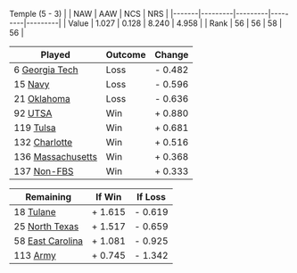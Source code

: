 Temple (5 - 3)
|       |   NAW   |   AAW   |   NCS   |   NRS   |
|-------|---------|---------|---------|---------|
| Value |   1.027 |   0.128 |   8.240 |   4.958 |
| Rank  |      56 |      56 |      58 |      56 |

| Played                    | Outcome    |  Change  |
|---------------------------|------------|----------|
|   6 [Georgia Tech          ](GeorgiaTech.md)| Loss       | -  0.482 |
|  15 [Navy                  ](Navy.md)| Loss       | -  0.596 |
|  21 [Oklahoma              ](Oklahoma.md)| Loss       | -  0.636 |
|  92 [UTSA                  ](UTSA.md)| Win        | +  0.880 |
| 119 [Tulsa                 ](Tulsa.md)| Win        | +  0.681 |
| 132 [Charlotte             ](Charlotte.md)| Win        | +  0.516 |
| 136 [Massachusetts         ](Massachusetts.md)| Win        | +  0.368 |
| 137 [Non-FBS               ](NonFBS.md)| Win        | +  0.333 |

| Remaining                 |  If Win  |  If Loss |
|---------------------------|----------|----------|
|  18 [Tulane                ](Tulane.md)| +  1.615 | -  0.619 |
|  25 [North Texas           ](NorthTexas.md)| +  1.517 | -  0.659 |
|  58 [East Carolina         ](EastCarolina.md)| +  1.081 | -  0.925 |
| 113 [Army                  ](Army.md)| +  0.745 | -  1.342 |

